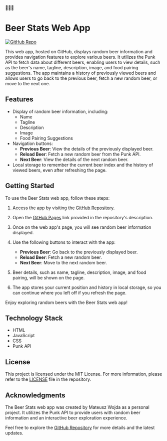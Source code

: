 🎃🎃🎃

# Beer Stats Web App

[![GitHub Repo](https://img.shields.io/badge/GitHub-Repository-blue)](https://github.com/MateuszWoj-bit/beer-stats-app)

This web app, hosted on GitHub, displays random beer information and provides navigation features to explore various beers. It utilizes the Punk API to fetch data about different beers, enabling users to view details, such as the beer's name, tagline, description, image, and food pairing suggestions. The app maintains a history of previously viewed beers and allows users to go back to the previous beer, fetch a new random beer, or move to the next one.

## Features

- Display of random beer information, including:
  - Name
  - Tagline
  - Description
  - Image
  - Food Pairing Suggestions
- Navigation buttons:
  - **Previous Beer**: View the details of the previously displayed beer.
  - **Reload Beer**: Fetch a new random beer from the Punk API.
  - **Next Beer**: View the details of the next random beer.
- Local storage to remember the current beer index and the history of viewed beers, even after refreshing the page.

## Getting Started

To use the Beer Stats web app, follow these steps:

1. Access the app by visiting the [GitHub Repository](https://github.com/MateuszWoj-bit/beer-stats-app).

2. Open the [GitHub Pages](https://mateuszwoj-bit.github.io/beer-stats-app/) link provided in the repository's description.

3. Once on the web app's page, you will see random beer information displayed.

4. Use the following buttons to interact with the app:
   - **Previous Beer**: Go back to the previously displayed beer.
   - **Reload Beer**: Fetch a new random beer.
   - **Next Beer**: Move to the next random beer.

5. Beer details, such as name, tagline, description, image, and food pairing, will be shown on the page.

6. The app stores your current position and history in local storage, so you can continue where you left off if you refresh the page.

Enjoy exploring random beers with the Beer Stats web app!

## Technology Stack

- HTML
- JavaScript
- CSS
- Punk API

## License

This project is licensed under the MIT License. For more information, please refer to the [LICENSE](https://github.com/MateuszWoj-bit/beer-stats-app/blob/main/LICENSE) file in the repository.

## Acknowledgments

The Beer Stats web app was created by Mateusz Wojda as a personal project. It utilizes the Punk API to provide users with random beer information and an interactive beer exploration experience.

Feel free to explore the [GitHub Repository](https://github.com/MateuszWoj-bit/beer-stats-app) for more details and the latest updates.
